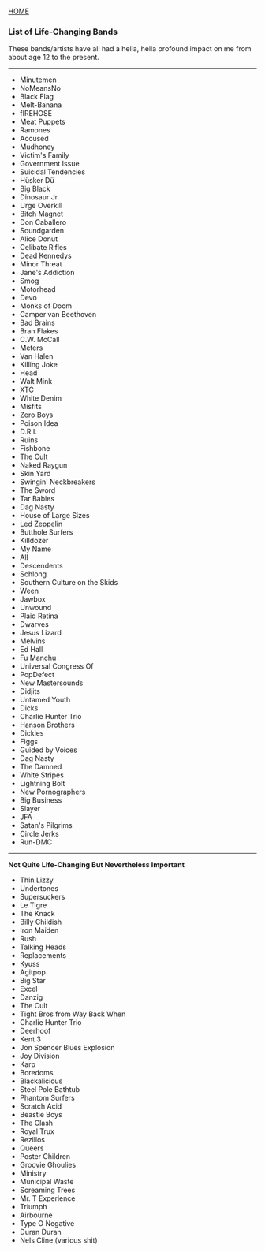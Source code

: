<br>
<a href="/">HOME</a>

### List of Life-Changing Bands

These bands/artists have all had a hella, hella profound impact on me from about age 12 to the present.

---

* Minutemen
* NoMeansNo
* Black Flag
* Melt-Banana
* fIREHOSE
* Meat Puppets
* Ramones
* Accused
* Mudhoney
* Victim's Family
* Government Issue
* Suicidal Tendencies
* Hüsker Dü
* Big Black
* Dinosaur Jr.
* Urge Overkill
* Bitch Magnet
* Don Caballero
* Soundgarden
* Alice Donut
* Celibate Rifles
* Dead Kennedys
* Minor Threat
* Jane's Addiction
* Smog
* Motorhead
* Devo
* Monks of Doom
* Camper van Beethoven
* Bad Brains
* Bran Flakes
* C.W. McCall
* Meters
* Van Halen
* Killing Joke
* Head
* Walt Mink
* XTC
* White Denim
* Misfits
* Zero Boys
* Poison Idea
* D.R.I.
* Ruins
* Fishbone
* The Cult
* Naked Raygun
* Skin Yard
* Swingin' Neckbreakers
* The Sword
* Tar Babies
* Dag Nasty
* House of Large Sizes
* Led Zeppelin
* Butthole Surfers
* Killdozer
* My Name
* All
* Descendents
* Schlong
* Southern Culture on the Skids
* Ween
* Jawbox
* Unwound
* Plaid Retina
* Dwarves
* Jesus Lizard
* Melvins
* Ed Hall
* Fu Manchu
* Universal Congress Of
* PopDefect
* New Mastersounds
* Didjits
* Untamed Youth
* Dicks
* Charlie Hunter Trio
* Hanson Brothers
* Dickies
* Figgs
* Guided by Voices
* Dag Nasty
* The Damned
* White Stripes
* Lightning Bolt
* New Pornographers
* Big Business
* Slayer
* JFA
* Satan's Pilgrims
* Circle Jerks
* Run-DMC

---

**Not Quite Life-Changing But Nevertheless Important**

* Thin Lizzy
* Undertones
* Supersuckers
* Le Tigre
* The Knack
* Billy Childish
* Iron Maiden
* Rush
* Talking Heads
* Replacements
* Kyuss
* Agitpop
* Big Star
* Excel
* Danzig
* The Cult
* Tight Bros from Way Back When
* Charlie Hunter Trio
* Deerhoof
* Kent 3
* Jon Spencer Blues Explosion
* Joy Division
* Karp
* Boredoms
* Blackalicious
* Steel Pole Bathtub
* Phantom Surfers
* Scratch Acid
* Beastie Boys
* The Clash
* Royal Trux
* Rezillos
* Queers
* Poster Children
* Groovie Ghoulies
* Ministry
* Municipal Waste
* Screaming Trees
* Mr. T Experience
* Triumph
* Airbourne
* Type O Negative
* Duran Duran
* Nels Cline (various shit)
